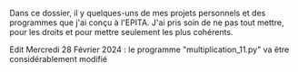 Dans ce dossier, il y quelques-uns de mes projets personnels et des programmes que j'ai conçu à l'EPITA.
J'ai pris soin de ne pas tout mettre, pour les droits et pour mettre seulement les plus cohérents.

Edit Mercredi 28 Février 2024 : 
le programme "multiplication_11.py" va être considérablement modifié